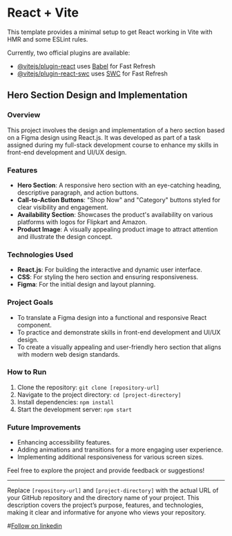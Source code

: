 # React + Vite

This template provides a minimal setup to get React working in Vite with HMR and some ESLint rules.

Currently, two official plugins are available:

- [@vitejs/plugin-react](https://github.com/vitejs/vite-plugin-react/blob/main/packages/plugin-react/README.md) uses [Babel](https://babeljs.io/) for Fast Refresh
- [@vitejs/plugin-react-swc](https://github.com/vitejs/vite-plugin-react-swc) uses [SWC](https://swc.rs/) for Fast Refresh




## Hero Section Design and Implementation

### Overview

This project involves the design and implementation of a hero section based on a Figma design using React.js. It was developed as part of a task assigned during my full-stack development course to enhance my skills in front-end development and UI/UX design.

### Features

- **Hero Section**: A responsive hero section with an eye-catching heading, descriptive paragraph, and action buttons.
- **Call-to-Action Buttons**: "Shop Now" and "Category" buttons styled for clear visibility and engagement.
- **Availability Section**: Showcases the product's availability on various platforms with logos for Flipkart and Amazon.
- **Product Image**: A visually appealing product image to attract attention and illustrate the design concept.

### Technologies Used

- **React.js**: For building the interactive and dynamic user interface.
- **CSS**: For styling the hero section and ensuring responsiveness.
- **Figma**: For the initial design and layout planning.

### Project Goals

- To translate a Figma design into a functional and responsive React component.
- To practice and demonstrate skills in front-end development and UI/UX design.
- To create a visually appealing and user-friendly hero section that aligns with modern web design standards.

### How to Run

1. Clone the repository: `git clone [repository-url]`
2. Navigate to the project directory: `cd [project-directory]`
3. Install dependencies: `npm install`
4. Start the development server: `npm start`

### Future Improvements

- Enhancing accessibility features.
- Adding animations and transitions for a more engaging user experience.
- Implementing additional responsiveness for various screen sizes.

Feel free to explore the project and provide feedback or suggestions!

---

Replace `[repository-url]` and `[project-directory]` with the actual URL of your GitHub repository and the directory name of your project. This description covers the project’s purpose, features, and technologies, making it clear and informative for anyone who views your repository.

#[Follow on linkedin](https://www.linkedin.com/in/wahidanon/)
